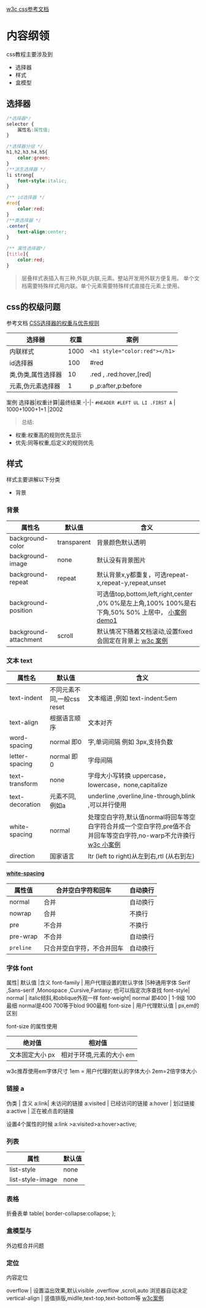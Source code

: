 
[w3c css参考文档](http://www.w3school.com.cn/css/index.asp)

# 内容纲领

css教程主要涉及到

* 选择器
* 样式
* 盒模型

## 选择器

```css
/*选择器*/
selector {
    属性名:属性值;
}

/*选择器分组 */
h1,h2,h3,h4,h5{
    color:green;
}
/**派生选择器 */
li strong{
    font-style:italic;
}

/** id选择器 */
#red{
    color:red;
}
/**类选择器 */
.center{
    text-align:center;
}

/** 属性选择器*/
[title]{
    color:red;
}

```

> 层叠样式表插入有三种,外联,内联,元素。整站开发用外联方便复用。
单个文档需要特殊样式用内联。单个元素需要特殊样式直接在元素上使用。

## css的权级问题

参考文档 [CSS选择器的权重与优先规则](http://www.nowamagic.net/csszone/css_SeletorPriorityRules.php)

选择器|权重 |案例
-|-|-
内联样式|1000 | ``<h1 style="color:red"></h1>``
id选择器|100 | #red
类,伪类,属性选择器 | 10| .red , .red:hover,[red]
元素,伪元素选择器 | 1  | p ,p:after,p:before

案例
选择器|权重计算|最终结果
-|-|-
``#HEADER #LEFT UL LI .FIRST A``   | 1000+1000+1+1 |2002


>总结:

* 权重:权重高的规则优先显示
* 优先:同等权重,后定义的规则优先


## 样式

样式主要讲解以下分类

* 背景


### 背景

属性名 |默认值 |含义
-|-|-
background-color|transparent|  背景颜色默认透明
background-image| none |默认没有背景图片
background-repeat | repeat | 默认背景x,y都重复，可选repeat-x,repeat-y,repeat,unset
background-position|  | 可选值top,bottom,left,right,center ,0% 0%是左上角,100% 100%是右下角,50% 50% 上居中， [小案例 demo1](demos/demo1/demo1.html)
background-attachment|scroll | 默认情况下随着文档滚动,设置fixed会固定在背景上 [w3c 案例](http://www.w3school.com.cn/tiy/t.asp?f=csse_background-attachment)


### 文本 text

属性名| 默认值 |含义
-|-|-|
text-indent | 不同元素不同,一般css reset |文本缩进 ,例如 text-indent:5em
text-align |  根据语言顺序  | 文本对齐
word-spacing| normal 即0 |字,单词间隔 例如 3px,支持负数
letter-spacing | normal 即 0 |字母间隔
text-transform |  none | 字母大小写转换 uppercase，lowercase，none,capitalize
text-decoration | 元素不同,例如a   |  underline ,overline,line-through,blink ,可以并行使用
white-spacing | normal  |处理空白字符,默认值normal将回车等空白字符合并成一个空白字符,pre值不合并回车等空白字符,no-warp不允许换行 [w3c 小案例](http://www.w3school.com.cn/tiy/t.asp?f=csse_text_white-space_normal)
direction | 国家语言 | ltr (left to right)从左到右,rtl (从右到左)


#### [white-spacing](http://www.w3school.com.cn/tiy/t.asp?f=csse_text_white-space_pre-wrap)

属性值|合并空白字符和回车 |自动换行
-|-|-|
normal | 合并 | 自动换行
nowrap | 合并 | 不换行
pre | 不合并 | 不换行
pre-wrap| 不合并 |自动换行
``preline`` | 只合并空白字符，不合并回车 | 自动换行


### 字体  font

属性| 默认值 |含义
font-family | 用户代理设置的默认字体 |5种通用字体 Serif ,Sans-serif ,Monospace ,Cursive,Fantasy; 也可以指定次序查找
font-style| normal | italic倾斜,和oblique外观一样
font-weight| normal 即400 | 1-9级  100最细 normal是400 700等于blod 900最粗
font-size | 用户代理默认值 | px,em的区别

font-size 的属性使用

绝对值 |相对值
-|-
文本固定大小 px | 相对于环境,元素的大小 em
w3c推荐使用em字体尺寸
1em = 用户代理的默认的字体大小
2em=2倍字体大小


### 链接 a

伪类 |  含义
a:link| 未访问的链接
a:visited | 已经访问的链接
a:hover | 划过链接
a:active | 正在被点击的链接

设置4个属性的时候  a:link >a:visited>a:hover>active;

### 列表

属性|默认值|
-|-
list-style|none |样式值
list-style-image| none | image(url) [设置列表图片](http://www.w3school.com.cn/tiy/t.asp?f=csse_list-style-image)


### 表格

折叠表单
table{
    border-collapse:collapse;
};



### 盒模型与

外边框合并问题



### 定位

内容定位

overflow | 设置溢出效果,默认visible ,overflow ,scroll,auto 浏览器自动决定
vertical-align  |  竖值排版,midlle,text-top,text-bottom等 [w3c案例](http://www.w3school.com.cn/cssref/pr_pos_vertical-align.asp)
